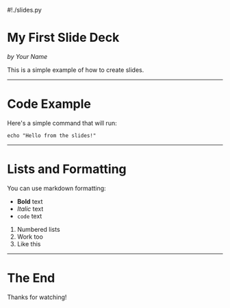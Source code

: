 #!./slides.py

# My First Slide Deck

*by Your Name*

This is a simple example of how to create slides.

---

# Code Example

Here's a simple command that will run:

```run
echo "Hello from the slides!"
```

---

# Lists and Formatting

You can use markdown formatting:

- **Bold** text
- *Italic* text
- `code` text

1. Numbered lists
2. Work too
3. Like this

---

# The End

Thanks for watching! 